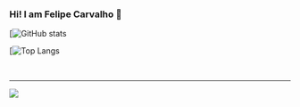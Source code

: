### Hi! I am Felipe Carvalho 👋


 <div>

 [![GitHub stats](https://github-readme-stats.vercel.app/api?username=felipeajc&theme=chartreuse-dark)
 
 [![Top Langs](https://github-readme-stats.vercel.app/api/top-langs/?username=felipeajc&layout=compact&theme=vision-friendly-dark)

</div>

<br><hr>
<a><img src="https://github.com/felipeajc/felipeajc/blob/output/github-contribution-grid-snake.svg">
